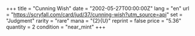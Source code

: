 +++
title = "Cunning Wish"
date = "2002-05-27T00:00:00Z"
lang = "en"
url = "https://scryfall.com/card/jud/37/cunning-wish?utm_source=api"
set = "Judgment"
rarity = "rare"
mana = "{2}{U}"
reprint = false
price = "5.36"
quantity = 2
condition = "near_mint"
+++
